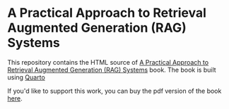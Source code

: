 # A Practical Approach to Retrieval Augmented Generation (RAG) Systems

This repository contains the HTML source of [A Practical Approach to Retrieval Augmented Generation (RAG) Systems](https://mallahyari.github.io/rag-ebook/) book. The book is built using [Quarto](https://quarto.org/)

If you'd like to support this work, you can buy the pdf version of the book [here](https://angelinamagr.gumroad.com/l/practical-approach-to-RAG-systems).
